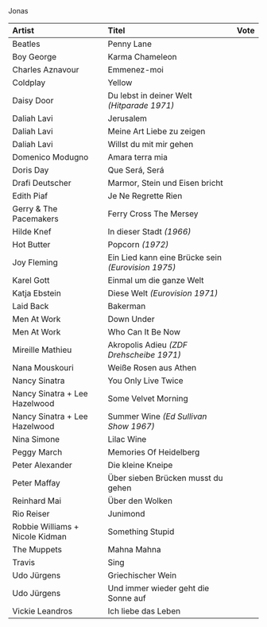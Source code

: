 
<head>
<meta charset='UTF-8'>
<style>
@font-face { font-family: 'anton-regular';  src: url( './Anton-Regular.ttf' ); }
@font-face { font-family: 'futura-heavy';   src: url( './Futura Heavy.otf' ); }
@font-face { font-family: 'bilbo-swash';    src: url( './BilboSwashCaps-Regular.ttf' ); }
@font-face { font-family: 'script-92';      src: url( './Script 92 Normal.ttf' ); }

/* thx to https://developer.mozilla.org/en-US/docs/Web/CSS/line-height-step */
:root {
  --root-font-family:     futura-heavy;
  --artist-font-family:   futura-heavy;
  --title-font-family:    anton-regular;
  --jonas-font-family:    script-92;
  --root-font-size:       4mm;
  --td-padding-top:       calc( 0.5 * var(--root-font-size) );
  --td-shift-top:         calc( 0.5 * var(--root-font-size) );
  --artist-font-size:     calc( 1.0 * var(--root-font-size) );
  --title-font-size:      calc( 1.2 * var(--root-font-size) );
  --jonas-font-size:      calc( 5 * var(--root-font-size) );
  --grid-size:            3mm;
  --root-text-color:      #333;
  --link-color:           #f55;
  font-family:            var(--root-font-family);
  font-size:              var(--root-font-size);
  line-height-step:       var(--grid-size); }

html, body {
  /*background-color:       #9eaeb5;*/
  /*height:                 100vh;*/
  /*width:                  100vw;*/
  padding:                0mm;
  margin:                 0mm;
  color:                  var(--root-text-color);
  /*position:               absolute;*/
  /*overflow:               hidden;*/
  /*font-size:              6mm;*/
}


table {
  /*table-layout:           fixed;*/
  /*width:                  100%;*/
  display:                flow;
  border-collapse:        collapse;
  border:                 none; }

table td,
table th {
  border:                 none; }

.page {
  display:                block flow;
  columns: 2;
  outline:                1px dotted red;
  width:                  210mm;
  height:                 297mm;
  margin:                 var(--grid-size);
  padding:                var(--grid-size); }

spacer {
  display:                block;
  min-height:             20mm; }


/*table {
  table-layout:           auto;
  width:                  100%; }
*/

td, th {
  overflow:               hidden;
  white-space:            nowrap;
  text-overflow:          ellipsis; }

th {
  display:                none; }

col:nth-child( 1 ) {
  min-width:              5% !important;
  max-width:              5% !important;
  width:                  5% !important; }

col:nth-child( 2 ) {
  min-width:              90% !important;
  max-width:              90% !important;
  width:                  90% !important; }

col:nth-child( 3 ) {
  min-width:              10mm !important;
  max-width:              10mm !important;
  width:                  10mm !important; }

td:nth-child( 1 ) {
  border-top:             1px solid red;
  position:               relative;
  top:                    var(--td-shift-top);
  padding-top:            var(--td-padding-top);
  font-family:            var(--artist-font-family);
  font-size:              var(--artist-font-size); }

td:nth-child( 2 ) {
  font-family:            var(--title-font-family);
  font-size:              var(--title-font-size); }

td:nth-child( 2 ) em {
  font-family:            var(--root-font-family);
  font-style:             normal;
  font-size:              var(--root-font-size); }

td a          { text-decoration: none; color:  var(--root-color); }
td a:link     { text-decoration: none; color:  var(--root-color); }
td a:visited  { text-decoration: none; color:  var(--root-color); }
td a:focus    { text-decoration: none; color:  var(--root-color); }
td a:hover    { text-decoration: none; color:  var(--root-color); }
td a:active   { text-decoration: none; color:  var(--root-color); }

h1, h2, h3, h4, h5, h6 {
  font-weight:            normal;
  font-family:            var(--title-font-family); }

.jonas {
  font-family:            var(--jonas-font-family);
  font-size:              var(--jonas-font-size); }

td {
  display: block;
}

</style>
</head>


<div class=page>

<div class=jonas>Jonas</div>


| Artist                          | Titel                                                                                             | Vote      |
| :------                         | :-----                                                                                            | --------- |
| Beatles                         | [Penny Lane](https://www.youtube.com/watch?v=vfxQ1oDiEJM)                                         |           |
| Boy George                      | [Karma Chameleon](https://www.youtube.com/watch?v=JmcA9LIIXWw)                                    |           |
| Charles Aznavour                | [Emmenez-moi](https://www.youtube.com/watch?v=0OrKMaeQUx0)                                        |           |
| Coldplay                        | [Yellow](https://www.youtube.com/watch?v=yKNxeF4KMsY)                                             |           |
| Daisy Door                      | [Du lebst in deiner Welt *(Hitparade 1971)*](https://www.youtube.com/watch?v=2pM_FAkSVlM)         |           |
| Daliah Lavi                     | [Jerusalem](https://www.youtube.com/watch?v=JqiFmIJSWaI)                                          |           |
| Daliah Lavi                     | [Meine Art Liebe zu zeigen](https://www.youtube.com/watch?v=WvgyQmBxko0)                          |           |
| Daliah Lavi                     | [Willst du mit mir gehen](https://www.youtube.com/watch?v=yIRKlvhDP_w)                            |           |
| Domenico Modugno                | [Amara terra mia](https://www.youtube.com/watch?v=oRa39T_O4yU)                                    |           |
| Doris Day                       | [Que Será, Será](https://www.youtube.com/watch?v=i9nWB5XifBI)                                     |           |
| Drafi Deutscher                 | [Marmor, Stein und Eisen bricht](https://www.youtube.com/watch?v=BTmtOd4mpco)                     |           |
| Edith Piaf                      | [Je Ne Regrette Rien](https://www.youtube.com/watch?v=fpHAsb2XQOY)                                |           |
| Gerry & The Pacemakers          | [Ferry Cross The Mersey](https://www.youtube.com/watch?v=08083BNaYcA)                             |           |
| Hilde Knef                      | [In dieser Stadt *(1966)*](https://www.youtube.com/watch?v=zc2ZYOrhTV4)                           |           |
| Hot Butter                      | [Popcorn *(1972)*](https://www.youtube.com/watch?v=YK3ZP6frAMc)                                   |           |
| Joy Fleming                     | [Ein Lied kann eine Brücke sein *(Eurovision 1975)*](https://www.youtube.com/watch?v=pzDzm3gq530) |           |
| Karel Gott                      | [Einmal um die ganze Welt](https://www.youtube.com/watch?v=gHEa2Oyo1bY)                           |           |
| Katja Ebstein                   | [Diese Welt *(Eurovision 1971)*](https://www.youtube.com/watch?v=u0lg1LcfHBQ)                     |           |
| Laid Back                       | [Bakerman](https://www.youtube.com/watch?v=yByP88jUQH4)                                           |           |
| Men At Work                     | [Down Under](https://www.youtube.com/watch?v=XfR9iY5y94s)                                         |           |
| Men At Work                     | [Who Can It Be Now](https://www.youtube.com/watch?v=SECVGN4Bsgg)                                  |           |
| Mireille Mathieu                | [Akropolis Adieu *(ZDF Drehscheibe 1971)*](https://www.youtube.com/watch?v=NeNs4UPoFTA)           |           |
| Nana Mouskouri                  | [Weiße Rosen aus Athen](https://www.youtube.com/watch?v=ZpJiKL4N3V0)                              |           |
| Nancy Sinatra                   | [You Only Live Twice](https://www.youtube.com/watch?v=Z6D6ObD9cMY)                                |           |
| Nancy Sinatra + Lee Hazelwood   | [Some Velvet Morning](https://www.youtube.com/watch?v=670YMraVnyk)                                |           |
| Nancy Sinatra + Lee Hazelwood   | [Summer Wine *(Ed Sullivan Show 1967)*](https://www.youtube.com/watch?v=nbtKHrI-OAs)              |           |
| Nina Simone                     | [Lilac Wine](https://www.youtube.com/watch?v=LT38CIgRse4)                                         |           |
| Peggy March                     | [Memories Of Heidelberg](https://www.youtube.com/watch?v=4tB9FNZxB6g)                             |           |
| Peter Alexander                 | [Die kleine Kneipe](https://www.youtube.com/watch?v=A10I_3e8B_I)                                  |           |
| Peter Maffay                    | [Über sieben Brücken musst du gehen](https://www.youtube.com/watch?v=eKwl5HclBeQ)                 |           |
| Reinhard Mai                    | [Über den Wolken](https://www.youtube.com/watch?v=fZMFF8QH3ew)                                    |           |
| Rio Reiser                      | [Junimond](https://www.youtube.com/watch?v=X6VIYLmS6vM)                                           |           |
| Robbie Williams + Nicole Kidman | [Something Stupid](https://www.youtube.com/watch?v=f43nR8Wu_1Y)                                   |           |
| The Muppets                     | [Mahna Mahna](https://www.youtube.com/watch?v=zb47CstE7R4)                                        |           |
| Travis                          | [Sing](https://www.youtube.com/watch?v=eYO1-gGWJyo)                                               |           |
| Udo Jürgens                     | [Griechischer Wein](https://www.youtube.com/watch?v=eKveb4BjK_c)                                  |           |
| Udo Jürgens                     | [Und immer wieder geht die Sonne auf](https://www.youtube.com/watch?v=s06hmLSxNFM)                |           |
| Vickie Leandros                 | [Ich liebe das Leben](https://www.youtube.com/watch?v=7_FsW8RPCTc)                                |           |

</div>
<spacer></spacer>
